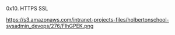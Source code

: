 0x10. HTTPS SSL

https://s3.amazonaws.com/intranet-projects-files/holbertonschool-sysadmin_devops/276/FlhGPEK.png
